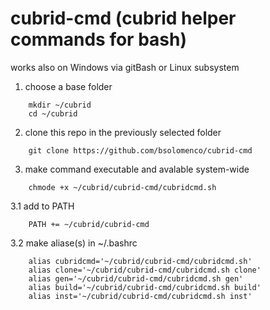 # cubrid-cmd (cubrid helper commands for bash)
works also on Windows via gitBash or Linux subsystem

1. choose a base folder
```
    mkdir ~/cubrid
    cd ~/cubrid
```
2. clone this repo in the previously selected folder
```
    git clone https://github.com/bsolomenco/cubrid-cmd
```
3. make command executable and avalable system-wide
```
    chmode +x ~/cubrid/cubrid-cmd/cubridcmd.sh
```
  3.1 add to PATH
```
    PATH += ~/cubrid/cubrid-cmd
```
  3.2 make aliase(s) in ~/.bashrc
```
    alias cubridcmd='~/cubrid/cubrid-cmd/cubridcmd.sh'
    alias clone='~/cubrid/cubrid-cmd/cubridcmd.sh clone'
    alias gen='~/cubrid/cubrid-cmd/cubridcmd.sh gen'
    alias build='~/cubrid/cubrid-cmd/cubridcmd.sh build'
    alias inst='~/cubrid/cubrid-cmd/cubridcmd.sh inst'
```
